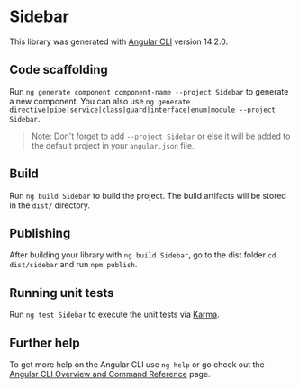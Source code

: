 # Sidebar

This library was generated with [Angular CLI](https://github.com/angular/angular-cli) version 14.2.0.

## Code scaffolding

Run `ng generate component component-name --project Sidebar` to generate a new component. You can also use `ng generate directive|pipe|service|class|guard|interface|enum|module --project Sidebar`.
> Note: Don't forget to add `--project Sidebar` or else it will be added to the default project in your `angular.json` file. 

## Build

Run `ng build Sidebar` to build the project. The build artifacts will be stored in the `dist/` directory.

## Publishing

After building your library with `ng build Sidebar`, go to the dist folder `cd dist/sidebar` and run `npm publish`.

## Running unit tests

Run `ng test Sidebar` to execute the unit tests via [Karma](https://karma-runner.github.io).

## Further help

To get more help on the Angular CLI use `ng help` or go check out the [Angular CLI Overview and Command Reference](https://angular.io/cli) page.

